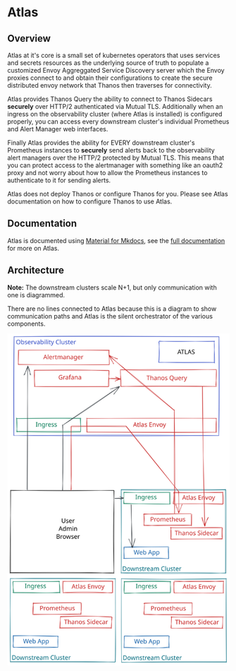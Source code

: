 # Atlas

## Overview

Atlas at it's core is a small set of kubernetes operators that uses services and secrets resources as the underlying source of truth to populate a customized Envoy Aggreggated Service Discovery server which the Envoy proxies connect to and obtain their configurations to create the secure distributed envoy network that Thanos then traverses for connectivity.

Atlas provides Thanos Query the ability to connect to Thanos Sidecars **securely** over HTTP/2 authenticated via Mutual TLS. Additionally when an ingress on the observability cluster (where Atlas is installed) is configured properly, you can access every downstream cluster's individual Prometheus and Alert Manager web interfaces.

Finally Atlas provides the ability for EVERY downstream cluster's Prometheus instances to **securely** send alerts back to the observability alert managers over the HTTP/2 protected by Mutual TLS. This means that you can protect access to the alertmanager with something like an oauth2 proxy and not worry about how to allow the Prometheus instances to authenticate to it for sending alerts.

Atlas does not deploy Thanos or configure Thanos for you. Please see Atlas documentation on how to configure Thanos to use Atlas.

## Documentation

Atlas is documented using [Material for Mkdocs](https://squidfunk.github.io/mkdocs-material/), see the [full documentation](https://docs.goatlas.io) for more on Atlas.

## Architecture

**Note:** The downstream clusters scale N+1, but only communication with one is diagrammed.

There are no lines connected to Atlas because this is a diagram to show communication paths and Atlas is the silent orchestrator of the various components.

![Atlas Architecture](./resources/atlas-architecture.svg)
